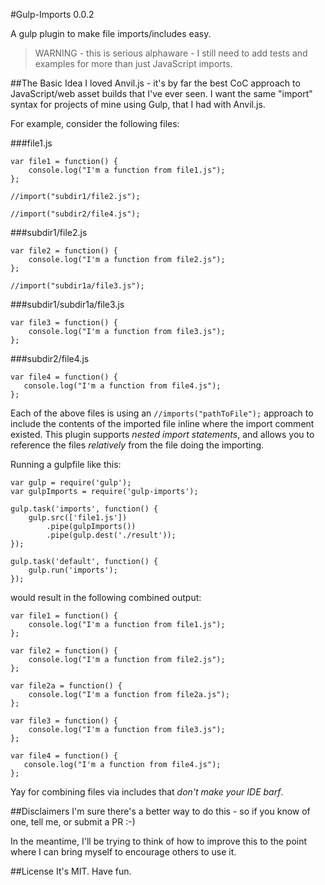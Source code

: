 #Gulp-Imports 0.0.2

A gulp plugin to make file imports/includes easy.

>WARNING - this is serious alphaware - I still need to add tests and examples for more than just JavaScript imports.

##The Basic Idea
I loved Anvil.js - it's by far the best CoC approach to JavaScript/web asset builds that I've ever seen. I want the same "import" syntax for projects of mine using Gulp, that I had with Anvil.js.

For example, consider the following files:

###file1.js
```
var file1 = function() {
    console.log("I'm a function from file1.js");
};

//import("subdir1/file2.js");

//import("subdir2/file4.js");
```

###subdir1/file2.js
```
var file2 = function() {
    console.log("I'm a function from file2.js");
};

//import("subdir1a/file3.js");
```

###subdir1/subdir1a/file3.js
```
var file3 = function() {
    console.log("I'm a function from file3.js");
};

```

###subdir2/file4.js
```
var file4 = function() {
   console.log("I'm a function from file4.js");
};
```

Each of the above files is using an `//imports("pathToFile");` approach to include the contents of the imported file inline where the import comment existed. This plugin supports *nested import statements*, and allows you to reference the files *relatively* from the file doing the importing.

Running a gulpfile like this:

```
var gulp = require('gulp');
var gulpImports = require('gulp-imports');

gulp.task('imports', function() {
    gulp.src(['file1.js'])
        .pipe(gulpImports())
        .pipe(gulp.dest('./result'));
});

gulp.task('default', function() {
    gulp.run('imports');
});

```

would result in the following combined output:

```
var file1 = function() {
    console.log("I'm a function from file1.js");
};

var file2 = function() {
    console.log("I'm a function from file2.js");
};

var file2a = function() {
    console.log("I'm a function from file2a.js");
};

var file3 = function() {
    console.log("I'm a function from file3.js");
};

var file4 = function() {
   console.log("I'm a function from file4.js");
};

```

Yay for combining files via includes that *don't make your IDE barf*.

##Disclaimers
I'm sure there's a better way to do this - so if you know of one, tell me, or submit a PR :-)

In the meantime, I'll be trying to think of how to improve this to the point where I can bring myself to encourage others to use it.

##License
It's MIT. Have fun.